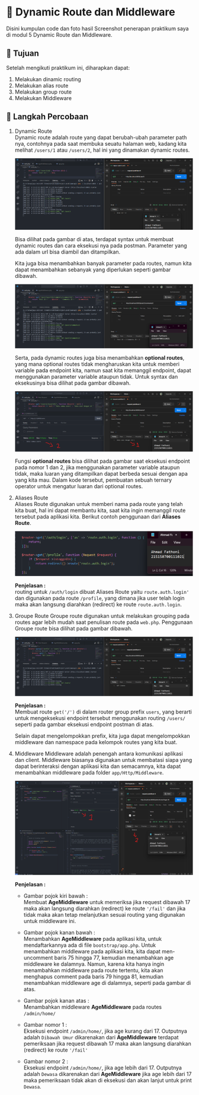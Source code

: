 # :ledger: Dynamic Route dan Middleware

Disini kumpulan code dan foto hasil Screenshot penerapan praktikum saya di modul 5 Dynamic Route dan Middleware.

## :bookmark: Tujuan

Setelah mengikuti praktikum ini, diharapkan dapat:

1. Melakukan dinamic routing
2. Melakukan alias route
3. Melakukan group route
4. Melakukan Middleware

## :scroll: Langkah Percobaan

1. Dynamic Route <br/>
   Dynamic route adalah route yang dapat berubah-ubah parameter path nya, contohnya pada saat membuka seuatu halaman web, kadang kita melihat `/users/1` atau `/users/2`, hal ini yang dinamakan dynamic routes.

   ![sample dynamic routes 1](../Screenshot/praktikum_5/1.png)

   Bisa dilihat pada gambar di atas, terdapat syntax untuk membuat dynamic routes dan cara eksekusi nya pada postman. Parameter yang ada dalam url bisa diambil dan ditampilkan.

   Kita juga bisa menambahkan banyak parameter pada routes, namun kita dapat menambahkan sebanyak yang diperlukan seperti gambar dibawah.

   ![many param dynamic routes](../Screenshot/praktikum_5/2.png)

   Serta, pada dynamic routes juga bisa menambahkan **optional routes**, yang mana optional routes tidak mengharuskan kita untuk memberi variable pada endpoint kita, namun saat kita memanggil endpoint, dapat menggunakan parameter variable ataupun tidak. Untuk syntax dan eksekusinya bisa dilihat pada gambar dibawah.

   ![optional routes](../Screenshot/praktikum_5/3.png)

   Fungsi **optional routes** bisa dilihat pada gambar saat eksekusi endpoint pada nomor 1 dan 2, jika menggunakan parameter variable ataupun tidak, maka luaran yang ditampilkan dapat berbeda sesuai dengan apa yang kita mau. Dalam kode tersebut, pembuatan sebuah ternary operator untuk mengatur luaran dari optional routes.

2. Aliases Route <br/>
   Aliases Route digunakan untuk memberi nama pada route yang telah kita buat, hal ini dapat
   membantu kita, saat kita ingin memanggil route tersebut pada aplikasi kita. Berikut contoh penggunaan dari **Aliases Route**.

   ![aliases route](../Screenshot/praktikum_5/4.png)

   **Penjelasan :** <br>
   routing untuk `/auth/login` dibuat Aliases Route yaitu `route.auth.login'` dan digunakan pada route `/profile`, yang dimana jika user telah login maka akan langsung diarahkan (redirect) ke route `route.auth.login`.

3. Groupe Route
   Groupe route digunakan untuk melakukan grouping pada routes agar lebih mudah saat penulisan route pada `web.php`. Penggunaan Groupe route bisa dilihat pada gambar dibawah.

   ![groupe route](../Screenshot/praktikum_5/5.png)

   **Penjelasan :** <br>
   Membuat route `get('/')` di dalam router group prefix `users`, yang berarti untuk mengeksekusi endpoint tersebut menggunakan routing `/users/` seperti pada gambar eksekusi endpoint postman di atas.

   Selain dapat mengelompokkan prefix, kita juga dapat mengelompokkan middleware dan namespace pada kelompok routes yang kita buat.

4. Middleware
   Middleware adalah penengah antara komunikasi aplikasi dan client. Middleware biasanya digunakan untuk membatasi siapa yang dapat berinteraksi dengan aplikasi kita dan semacamnya, kita dapat menambahkan middleware pada folder `app/Http/Middleware`.
   
   ![middleware](../Screenshot/praktikum_5/6.png)

   **Penjelasan :**
   - Gambar pojok kiri bawah : <br>
   Membuat **AgeMiddleware** untuk memeriksa jika request dibawah 17 maka akan langsung diarahkan (redirect) ke route `'/fail'` dan jika tidak maka akan tetap melanjutkan sesuai routing yang digunakan untuk middleware ini.

   - Gambar pojok kanan bawah : <br> 
   Menambahkan **AgeMiddleware** pada aplikasi kita, untuk mendaftarkannya ada di file `bootstrap/app.php`. Untuk menambahkan middleware pada aplikasi kita, kita dapat men-uncomment baris 75 hingga 77, kemudian menambahkan age middleware ke dalamnya. Namun, karena kita hanya ingin menambahkan middleware pada route tertentu, kita akan menghapus comment pada baris 79 hingga 81, kemudian menambahkan middleware age di dalamnya, seperti pada gambar di atas.

   - Gambar pojok kanan atas : <br>
   Menambahkan middleware **AgeMiddleware** pada routes `/admin/home/`

   - Gambar nomor 1 : <br>
   Eksekusi endpoint `/admin/home/`, jika age kurang dari 17. Outputnya adalah `Dibawah Umur` dikarenakan dari **AgeMiddleware** terdapat pemeriksaan jika request dibawah 17 maka akan langsung diarahkan (redirect) ke route `'/fail'`

   - Gambar nomor 2 : <br>
   Eksekusi endpoint `/admin/home/`, jika age lebih dari 17. Outputnya adalah `Dewasa` dikarenakan dari **AgeMiddleware** jika age lebih dari 17 maka pemeriksaan tidak akan di eksekusi dan akan lanjut untuk print `Dewasa`.